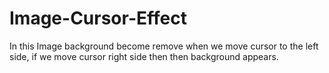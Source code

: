 # Image-Cursor-Effect
In this Image background become remove when we move cursor to the left side, if we move cursor right side then then background appears.
